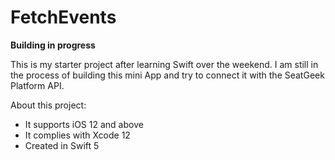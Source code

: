 # FetchEvents

**Building in progress**

This is my starter project after learning Swift over the weekend. I am still in the process of building this mini App and try to connect it with the SeatGeek Platform API.

About this project:
- It supports iOS 12 and above
- It complies with Xcode 12
- Created in Swift 5
